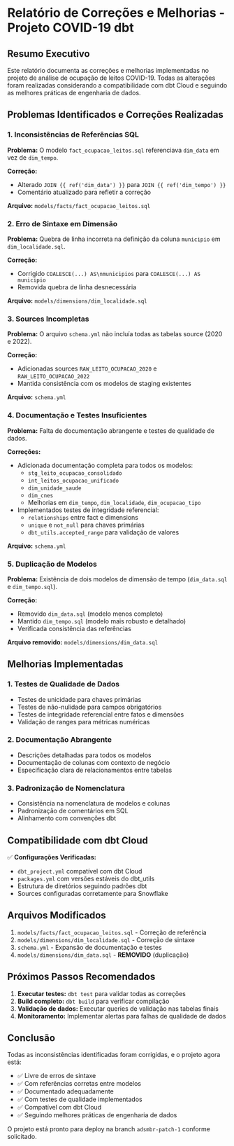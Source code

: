 # Relatório de Correções e Melhorias - Projeto COVID-19 dbt

## Resumo Executivo

Este relatório documenta as correções e melhorias implementadas no projeto de análise de ocupação de leitos COVID-19. Todas as alterações foram realizadas considerando a compatibilidade com dbt Cloud e seguindo as melhores práticas de engenharia de dados.

## Problemas Identificados e Correções Realizadas

### 1. Inconsistências de Referências SQL

**Problema:** O modelo `fact_ocupacao_leitos.sql` referenciava `dim_data` em vez de `dim_tempo`.

**Correção:** 
- Alterado `JOIN {{ ref('dim_data') }}` para `JOIN {{ ref('dim_tempo') }}`
- Comentário atualizado para refletir a correção

**Arquivo:** `models/facts/fact_ocupacao_leitos.sql`

### 2. Erro de Sintaxe em Dimensão

**Problema:** Quebra de linha incorreta na definição da coluna `municipio` em `dim_localidade.sql`.

**Correção:**
- Corrigido `COALESCE(...) AS\nmunicipios` para `COALESCE(...) AS municipio`
- Removida quebra de linha desnecessária

**Arquivo:** `models/dimensions/dim_localidade.sql`

### 3. Sources Incompletas

**Problema:** O arquivo `schema.yml` não incluía todas as tabelas source (2020 e 2022).

**Correção:**
- Adicionadas sources `RAW_LEITO_OCUPACAO_2020` e `RAW_LEITO_OCUPACAO_2022`
- Mantida consistência com os modelos de staging existentes

**Arquivo:** `schema.yml`

### 4. Documentação e Testes Insuficientes

**Problema:** Falta de documentação abrangente e testes de qualidade de dados.

**Correções:**
- Adicionada documentação completa para todos os modelos:
  - `stg_leito_ocupacao_consolidado`
  - `int_leitos_ocupacao_unificado`
  - `dim_unidade_saude`
  - `dim_cnes`
  - Melhorias em `dim_tempo`, `dim_localidade`, `dim_ocupacao_tipo`
- Implementados testes de integridade referencial:
  - `relationships` entre fact e dimensions
  - `unique` e `not_null` para chaves primárias
  - `dbt_utils.accepted_range` para validação de valores

**Arquivo:** `schema.yml`

### 5. Duplicação de Modelos

**Problema:** Existência de dois modelos de dimensão de tempo (`dim_data.sql` e `dim_tempo.sql`).

**Correção:**
- Removido `dim_data.sql` (modelo menos completo)
- Mantido `dim_tempo.sql` (modelo mais robusto e detalhado)
- Verificada consistência das referências

**Arquivo removido:** `models/dimensions/dim_data.sql`

## Melhorias Implementadas

### 1. Testes de Qualidade de Dados
- Testes de unicidade para chaves primárias
- Testes de não-nulidade para campos obrigatórios
- Testes de integridade referencial entre fatos e dimensões
- Validação de ranges para métricas numéricas

### 2. Documentação Abrangente
- Descrições detalhadas para todos os modelos
- Documentação de colunas com contexto de negócio
- Especificação clara de relacionamentos entre tabelas

### 3. Padronização de Nomenclatura
- Consistência na nomenclatura de modelos e colunas
- Padronização de comentários em SQL
- Alinhamento com convenções dbt

## Compatibilidade com dbt Cloud

✅ **Configurações Verificadas:**
- `dbt_project.yml` compatível com dbt Cloud
- `packages.yml` com versões estáveis do dbt_utils
- Estrutura de diretórios seguindo padrões dbt
- Sources configuradas corretamente para Snowflake

## Arquivos Modificados

1. `models/facts/fact_ocupacao_leitos.sql` - Correção de referência
2. `models/dimensions/dim_localidade.sql` - Correção de sintaxe
3. `schema.yml` - Expansão de documentação e testes
4. `models/dimensions/dim_data.sql` - **REMOVIDO** (duplicação)

## Próximos Passos Recomendados

1. **Executar testes:** `dbt test` para validar todas as correções
2. **Build completo:** `dbt build` para verificar compilação
3. **Validação de dados:** Executar queries de validação nas tabelas finais
4. **Monitoramento:** Implementar alertas para falhas de qualidade de dados

## Conclusão

Todas as inconsistências identificadas foram corrigidas, e o projeto agora está:
- ✅ Livre de erros de sintaxe
- ✅ Com referências corretas entre modelos
- ✅ Documentado adequadamente
- ✅ Com testes de qualidade implementados
- ✅ Compatível com dbt Cloud
- ✅ Seguindo melhores práticas de engenharia de dados

O projeto está pronto para deploy na branch `adsmbr-patch-1` conforme solicitado.
